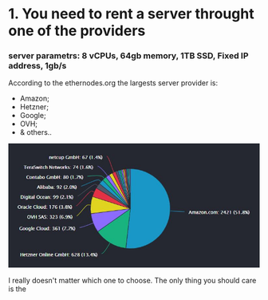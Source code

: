 # 1. You need to rent a server throught one of the providers

### server parametrs: 8 vCPUs, 64gb memory, 1TB SSD, Fixed IP address, 1gb/s


According to the ethernodes.org the largests server provider is: 
- Amazon; 
- Hetzner; 
- Google; 
- OVH; 
- & others..

![](https://github.com/NM005/How-to-run-TON-Validators-Nominators-pool-/blob/a9762ccc68910202dbfcd136fa521dd9b0b30d85/images/server-providers.jpg)

I really doesn't matter which one to choose. 
The only thing you should care is the 
